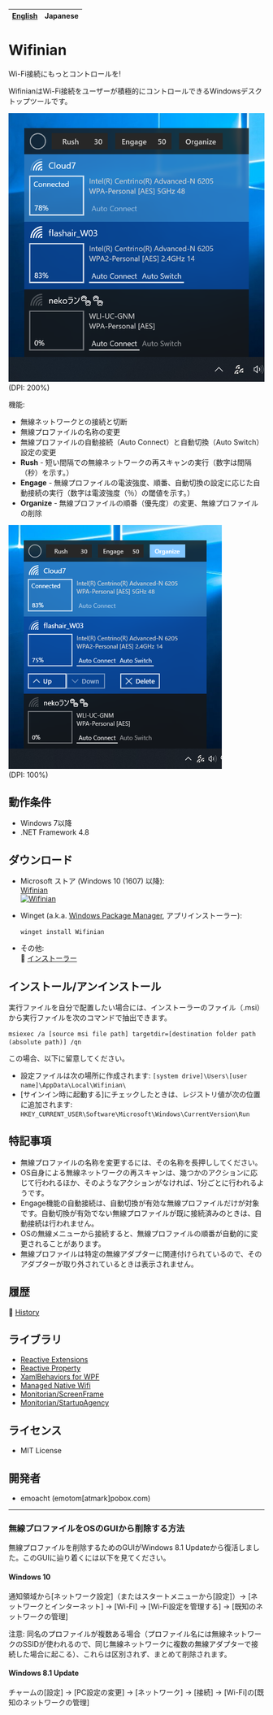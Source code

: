 ﻿[English](README.md)|Japanese
-|-

# Wifinian

Wi-Fi接続にもっとコントロールを!

WifinianはWi-Fi接続をユーザーが積極的にコントロールできるWindowsデスクトップツールです。

![Screenshot](Images/Screenshot_main.png)<br>
(DPI: 200%)

機能:
 * 無線ネットワークとの接続と切断
 * 無線プロファイルの名称の変更
 * 無線プロファイルの自動接続（Auto Connect）と自動切換（Auto Switch）設定の変更
 * __Rush__ - 短い間隔での無線ネットワークの再スキャンの実行（数字は間隔（秒）を示す。）
 * __Engage__ - 無線プロファイルの電波強度、順番、自動切換の設定に応じた自動接続の実行（数字は電波強度（％）の閾値を示す。）
 * __Organize__ - 無線プロファイルの順番（優先度）の変更、無線プロファイルの削除

![Screenshot](Images/Screenshot_organize.png)<br>
(DPI: 100%)

## 動作条件

 * Windows 7以降
 * .NET Framework 4.8

## ダウンロード

 * Microsoft ストア (Windows 10 (1607) 以降):<br>
   [Wifinian](https://www.microsoft.com/store/apps/9pngfqps4flh)<br>
   <a href='//www.microsoft.com/store/apps/9pngfqps4flh?cid=storebadge&ocid=badge'><img src='https://developer.microsoft.com/store/badges/images/English_get-it-from-MS.png' alt='Wifinian' width='142px' height='52px'/></a>

 * Winget (a.k.a. [Windows Package Manager](https://docs.microsoft.com/en-us/windows/package-manager), アプリインストーラー):
   ```
   winget install Wifinian
   ```

 * その他:<br>
:floppy_disk: [インストーラー](https://github.com/emoacht/Wifinian/releases/download/3.0.1-Installer/WifinianInstaller301.zip)

## インストール/アンインストール

実行ファイルを自分で配置したい場合には、インストーラーのファイル（.msi）から実行ファイルを次のコマンドで抽出できます。

```
msiexec /a [source msi file path] targetdir=[destination folder path (absolute path)] /qn
```

この場合、以下に留意してください。

 - 設定ファイルは次の場所に作成されます: `[system drive]\Users\[user name]\AppData\Local\Wifinian\`
 - [サインイン時に起動する]にチェックしたときは、レジストリ値が次の位置に追加されます: `HKEY_CURRENT_USER\Software\Microsoft\Windows\CurrentVersion\Run`

## 特記事項

 - 無線プロファイルの名称を変更するには、その名称を長押ししてください。
 - OS自身による無線ネットワークの再スキャンは、幾つかのアクションに応じて行われるほか、そのようなアクションがなければ、1分ごとに行われるようです。
 - Engage機能の自動接続は、自動切換が有効な無線プロファイルだけが対象です。自動切換が有効でない無線プロファイルが既に接続済みのときは、自動接続は行われません。
 - OSの無線メニューから接続すると、無線プロファイルの順番が自動的に変更されることがあります。
 - 無線プロファイルは特定の無線アダプターに関連付けられているので、そのアダプターが取り外されているときは表示されません。

## 履歴

:scroll: [History](HISTORY.md)

## ライブラリ

 - [Reactive Extensions][1]
 - [Reactive Property][2]
 - [XamlBehaviors for WPF][3]
 - [Managed Native Wifi][4]
 - [Monitorian/ScreenFrame][5]
 - [Monitorian/StartupAgency][5]

[1]: https://github.com/Reactive-Extensions/Rx.NET
[2]: https://github.com/runceel/ReactiveProperty
[3]: https://github.com/microsoft/XamlBehaviorsWpf
[4]: https://github.com/emoacht/ManagedNativeWifi
[5]: https://github.com/emoacht/Monitorian

## ライセンス

 - MIT License

## 開発者

 - emoacht (emotom[atmark]pobox.com)

_____

### 無線プロファイルをOSのGUIから削除する方法

無線プロファイルを削除するためのGUIがWindows 8.1 Updateから復活しました。このGUIに辿り着くには以下を見てください。

#### Windows 10

通知領域から[ネットワーク設定]（またはスタートメニューから[設定]）&rarr; [ネットワークとインターネット] &rarr; [Wi-Fi] &rarr; [Wi-Fi設定を管理する] &rarr; [既知のネットワークの管理]

注意: 同名のプロファイルが複数ある場合（プロファイル名には無線ネットワークのSSIDが使われるので、同じ無線ネットワークに複数の無線アダプターで接続した場合に起こる）、これらは区別されず、まとめて削除されます。

#### Windows 8.1 Update

チャームの[設定] &rarr; [PC設定の変更] &rarr; [ネットワーク] &rarr; [接続] &rarr; [Wi-Fi]の[既知のネットワークの管理]

